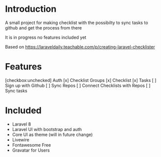 # Introduction
A small project for making checklist with the possibilty to sync tasks to github and get the process from there

It is in progress no features included yet

Based on https://laraveldaily.teachable.com/p/creating-laravel-checklister

# Features
[checkbox:unchecked] Auth
[x] Checklist Groups
[x] Checklist
[x] Tasks
[ ] Sign up with Github
[ ] Sync Repos
[ ] Connect Checklists with Repos
[ ] Sync tasks

# Included

* Laravel 8
* Laravel UI with bootstrap and auth
* Core UI as theme (will in future change)
* Livewire
* Fontawesome Free
* Gravatar for Users
